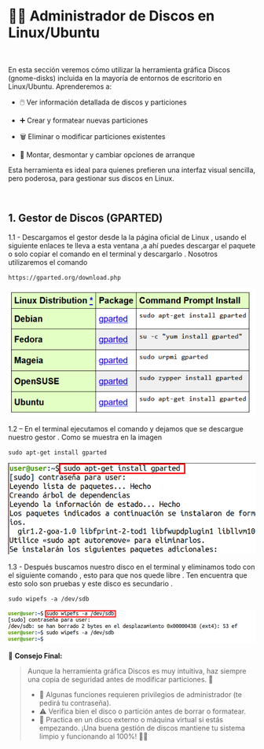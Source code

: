 # 🐧💽 **Administrador de Discos en Linux/Ubuntu**
<br>

En esta sección veremos cómo utilizar la herramienta gráfica Discos (gnome-disks) incluida en la mayoría de entornos de escritorio en Linux/Ubuntu.
Aprenderemos a:

  - 🖱️ Ver información detallada de discos y particiones

  - ➕ Crear y formatear nuevas particiones
  - 🗑️ Eliminar o modificar particiones existentes

  - 🔄 Montar, desmontar y cambiar opciones de arranque

Esta herramienta es ideal para quienes prefieren una interfaz visual sencilla, pero poderosa, para gestionar sus discos en Linux.

<br>

## 1. Gestor de Discos (GPARTED)


1.1 - Descargamos el gestor desde la la página oficial de Linux , usando el siguiente enlaces te lleva a esta ventana ,a ahí puedes descargar el paquete o solo copiar el comando en el terminal y descargarlo . Nosotros utilizaremos el comando 

~~~~~~~~~~~~~~~~~~~~~~~~~~~~~~~~
https://gparted.org/download.php
~~~~~~~~~~~~~~~~~~~~~~~~~~~~~~~~

![Enlace de Download](./img_gparted/1_enlace_dowload.png)


1.2 – En el terminal ejecutamos el comando y dejamos que se descargue nuestro gestor . Como se muestra en la imagen 


~~~~~~~~~~~~~~~~~~~~~~~~~~~~
sudo apt-get install gparted
~~~~~~~~~~~~~~~~~~~~~~~~~~~~

![Desde el cmd Download](./img_gparted/2_cmd_dowload.png)


1.3 - Después buscamos nuestro disco en el terminal y eliminamos todo con el siguiente comando , esto para que nos quede libre . Ten encuentra que esto solo son pruebas y este disco es secundario .

~~~~~~~~~~~~~~~~~~~~~~~
sudo wipefs -a /dev/sdb
~~~~~~~~~~~~~~~~~~~~~~~

![Desde el cmd delete](./img_gparted/3_cmd_delete.png)



🧠 **Consejo Final:**

> Aunque la herramienta gráfica Discos es muy intuitiva, haz siempre una copia de seguridad antes de modificar particiones. 💾
>  - 🔐 Algunas funciones requieren privilegios de administrador (te pedirá tu contraseña).
>  - ⚠️ Verifica bien el disco o partición antes de borrar o formatear.
>  - 🧪 Practica en un disco externo o máquina virtual si estás empezando.
> ¡Una buena gestión de discos mantiene tu sistema limpio y funcionando al 100%! 🐧🚀 

